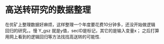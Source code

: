 # 高送转研究的数据整理

在优矿上整理数据好麻烦，这样整理一个年度要花费10分钟多，还没开始做逻辑回归的研究。。慢
Y_gsz 就是y值，secID是标记，其它的是输入变量x；
之后打算用网上看到的逻辑回归等方法找找高送转的可能性.